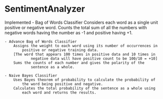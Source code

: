 # SentimentAnalyzer

Implemented 
	- Bag of Words Classifier
		Considers each word as a single unit positive or negative word.
		Counts the total sum of all the numbers with negative words having 
			the number as -1 and positive having +1.
			
	- Advance Bag of Words Classifier
		Assigns the weight to each word using its number of occurrences in 
			positive or negative training data.
		[The word that appears 100 times in positive data and 10 times in 
				negative data will have positive count to be 100/10 = +10]
		Sums the counts of each number and gives the polarity of the 
				sentence as a whole.
			
	- Naive Bayes Classifier
		Uses Bayes theorem of probability to calculate the probability of 
			the word being positive and negative.
		Calculates the total probability of the sentence as a whole using 
			each word and returns the results.